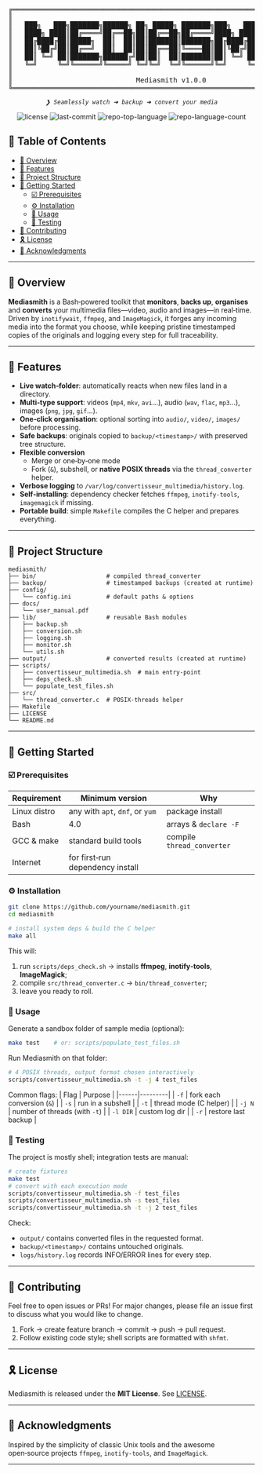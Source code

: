 <div align="center">
<pre>
╔═══════════════════════════════════════════════════════════════════════════════════╗
║                                                                                   ║
║   ███╗   ███╗███████╗██████╗ ██╗ █████╗ ███████╗███╗   ███╗██╗████████╗██╗  ██╗   ║
║   ████╗ ████║██╔════╝██╔══██╗██║██╔══██╗██╔════╝████╗ ████║██║╚══██╔══╝██║  ██║   ║
║   ██╔████╔██║█████╗  ██║  ██║██║███████║███████╗██╔████╔██║██║   ██║   ███████║   ║
║   ██║╚██╔╝██║██╔══╝  ██║  ██║██║██╔══██║╚════██║██║╚██╔╝██║██║   ██║   ██╔══██║   ║
║   ██║ ╚═╝ ██║███████╗██████╔╝██║██║  ██║███████║██║ ╚═╝ ██║██║   ██║   ██║  ██║   ║
║   ╚═╝     ╚═╝╚══════╝╚═════╝ ╚═╝╚═╝  ╚═╝╚══════╝╚═╝     ╚═╝╚═╝   ╚═╝   ╚═╝  ╚═╝   ║
║                                                                                   ║
║                              Mediasmith v1.0.0                                    ║
╚═══════════════════════════════════════════════════════════════════════════════════╝
</pre>
</div>
<p align="center">
	<em><code>❯ Seamlessly watch ➜ backup ➜ convert your media</code></em>
</p>
<p align="center">
	<img src="https://img.shields.io/github/license/yourname/mediasmith?style=default&logo=opensourceinitiative&logoColor=white&color=0080ff" alt="license">
	<img src="https://img.shields.io/github/last-commit/yourname/mediasmith?style=default&logo=git&logoColor=white&color=0080ff" alt="last-commit">
	<img src="https://img.shields.io/github/languages/top/yourname/mediasmith?style=default&color=0080ff" alt="repo-top-language">
	<img src="https://img.shields.io/github/languages/count/yourname/mediasmith?style=default&color=0080ff" alt="repo-language-count">
</p>

## 🔗 Table of Contents
- [📍 Overview](#-overview)
- [👾 Features](#-features)
- [📁 Project Structure](#-project-structure)
- [🚀 Getting Started](#-getting-started)
  - [☑️ Prerequisites](#-prerequisites)
  - [⚙️ Installation](#-installation)
  - [🤖 Usage](#-usage)
  - [🧪 Testing](#-testing)
- [🔰 Contributing](#-contributing)
- [🎗 License](#-license)
- [🙌 Acknowledgments](#-acknowledgments)

---

## 📍 Overview
**Mediasmith** is a Bash‑powered toolkit that **monitors**, **backs up**, **organises** and **converts** your multimedia files—video, audio and images—in real‑time.  
Driven by `inotifywait`, `ffmpeg`, and `ImageMagick`, it forges any incoming media into the format you choose, while keeping pristine timestamped copies of the originals and logging every step for full traceability.

---

## 👾 Features
- **Live watch‑folder**: automatically reacts when new files land in a directory.  
- **Multi‑type support**: videos (`mp4`, `mkv`, `avi`…), audio (`wav`, `flac`, `mp3`…), images (`png`, `jpg`, `gif`…).  
- **One‑click organisation**: optional sorting into `audio/`, `video/`, `images/` before processing.  
- **Safe backups**: originals copied to `backup/<timestamp>/` with preserved tree structure.  
- **Flexible conversion**  
  - Merge or one‑by‑one mode  
  - Fork (`&`), subshell, or **native POSIX threads** via the `thread_converter` helper.  
- **Verbose logging** to `/var/log/convertisseur_multimedia/history.log`.  
- **Self‑installing**: dependency checker fetches `ffmpeg`, `inotify-tools`, `imagemagick` if missing.  
- **Portable build**: simple `Makefile` compiles the C helper and prepares everything.  

---

## 📁 Project Structure
```text
mediasmith/
├── bin/                    # compiled thread_converter
├── backup/                 # timestamped backups (created at runtime)
├── config/
│   └── config.ini          # default paths & options
├── docs/
│   └── user_manual.pdf
├── lib/                    # reusable Bash modules
│   ├── backup.sh
│   ├── conversion.sh
│   ├── logging.sh
│   ├── monitor.sh
│   └── utils.sh
├── output/                 # converted results (created at runtime)
├── scripts/
│   ├── convertisseur_multimedia.sh  # main entry‑point
│   ├── deps_check.sh
│   └── populate_test_files.sh
├── src/
│   └── thread_converter.c  # POSIX‑threads helper
├── Makefile
├── LICENSE
└── README.md
```

---

## 🚀 Getting Started

### ☑️ Prerequisites
| Requirement | Minimum version | Why |
|-------------|-----------------|-----|
| Linux distro| any with `apt`, `dnf`, or `yum` | package install |
| Bash        | 4.0             | arrays & `declare -F` |
| GCC & make  | standard build tools | compile `thread_converter` |
| Internet    | for first‑run dependency install |

### ⚙️ Installation
```bash
git clone https://github.com/yourname/mediasmith.git
cd mediasmith

# install system deps & build the C helper
make all
```

This will:
1. run `scripts/deps_check.sh` → installs **ffmpeg**, **inotify‑tools**, **ImageMagick**;  
2. compile `src/thread_converter.c` → `bin/thread_converter`;  
3. leave you ready to roll.

### 🤖 Usage
Generate a sandbox folder of sample media (optional):
```bash
make test    # or: scripts/populate_test_files.sh
```

Run Mediasmith on that folder:
```bash
# 4 POSIX threads, output format chosen interactively
scripts/convertisseur_multimedia.sh -t -j 4 test_files
```

Common flags:
| Flag | Purpose |
|------|---------|
| `-f` | fork each conversion (`&`) |
| `-s` | run in a subshell |
| `-t` | thread mode (C helper) |
| `-j N` | number of threads (with `-t`) |
| `-l DIR` | custom log dir |
| `-r` | restore last backup |

### 🧪 Testing
The project is mostly shell; integration tests are manual:

```bash
# create fixtures
make test
# convert with each execution mode
scripts/convertisseur_multimedia.sh -f test_files
scripts/convertisseur_multimedia.sh -s test_files
scripts/convertisseur_multimedia.sh -t -j 2 test_files
```

Check:
* `output/` contains converted files in the requested format.  
* `backup/<timestamp>/` contains untouched originals.  
* `logs/history.log` records INFO/ERROR lines for every step.


---

## 🔰 Contributing
Feel free to open issues or PRs! For major changes, please file an issue first to discuss what you would like to change.

1. Fork → create feature branch → commit → push → pull request.  
2. Follow existing code style; shell scripts are formatted with `shfmt`.

---

## 🎗 License
Mediasmith is released under the **MIT License**. See [LICENSE](LICENSE).

---

## 🙌 Acknowledgments
Inspired by the simplicity of classic Unix tools and the awesome open‑source projects `ffmpeg`, `inotify‑tools`, and `ImageMagick`.

---